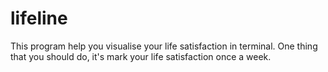 # lifeline
This program help you visualise your life satisfaction in terminal. One thing that you should do, it's mark your life satisfaction once a week.

